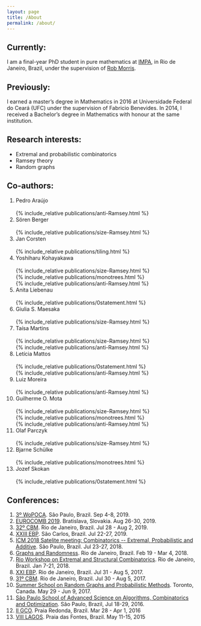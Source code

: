 ```yaml
---
layout: page
title: /About
permalink: /about/
---
```

## Currently:
I am a final-year PhD student in pure mathematics at [IMPA](https://impa.br/en_US/), in Rio de Janeiro, Brazil, under the supervision of [Rob Morris](http://w3.impa.br/~rob/).

## Previously:
I earned a master’s degree in Mathematics in 2016 at Universidade Federal do Ceará (UFC) under the supervision of Fabricio Benevides. In 2014, I received a Bachelor’s degree in Mathematics with honour at the same institution.

## Research interests:
 - Extremal and probabilistic combinatorics
 - Ramsey theory
 - Random graphs

## Co-authors:

<ol>
<li><div class="collapsible">
  Pedro Araújo
</div><div class="content">
<br/>{% include_relative publications/anti-Ramsey.html %}
<br/></div></li>

<li><div class="collapsible">
  Sören Berger
</div><div class="content">
<br/>{% include_relative publications/size-Ramsey.html %}
<br/></div></li>

<li><div class="collapsible">
  Jan Corsten
</div><div class="content">
<br/>{% include_relative publications/tiling.html %}
<br/></div></li>

<li><div class="collapsible">
  Yoshiharu Kohayakawa 
</div><div class="content">
<br/>{% include_relative publications/size-Ramsey.html %}
<br/>{% include_relative publications/monotrees.html %}
<br/>{% include_relative publications/anti-Ramsey.html %}
<br/></div></li>

<li><div class="collapsible">
  Anita Liebenau
</div><div class="content">
<br/>{% include_relative publications/0statement.html %}
<br/></div></li>

<li><div class="collapsible">
  Giulia S. Maesaka
</div><div class="content">
<br/>{% include_relative publications/size-Ramsey.html %}
<br/></div></li>

<li><div class="collapsible">
  Taísa Martins 
</div><div class="content">
<br/>{% include_relative publications/size-Ramsey.html %}
<br/>{% include_relative publications/anti-Ramsey.html %}
<br/></div></li>

<li><div class="collapsible">
  Letícia Mattos 
</div><div class="content">
<br/>{% include_relative publications/0statement.html %}
<br/>{% include_relative publications/anti-Ramsey.html %}
<br/></div></li>

<li><div class="collapsible">
  Luiz Moreira
</div><div class="content">
<br/>{% include_relative publications/anti-Ramsey.html %}
<br/></div></li>

<li><div class="collapsible">
  Guilherme O. Mota 
</div><div class="content">
<br/>{% include_relative publications/size-Ramsey.html %}
<br/>{% include_relative publications/monotrees.html %}
<br/>{% include_relative publications/anti-Ramsey.html %}
<br/></div></li>

<li><div class="collapsible">
  Olaf Parczyk
</div><div class="content">
<br/>{% include_relative publications/size-Ramsey.html %}
<br/></div></li>

<li><div class="collapsible">
  Bjarne Schülke
</div><div class="content">
<br/>{% include_relative publications/monotrees.html %}
<br/></div></li>

<li><div class="collapsible">
  Jozef Skokan
</div><div class="content">
<br/>{% include_relative publications/0statement.html %}
<br/></div></li>
</ol>

<script src="{{site.baseurl}}/assets/collapsible.js"></script>


## Conferences:
  1. [3º WoPOCA](http://professor.ufabc.edu.br/~carla.negri/wopoca2019/). São Paulo, Brazil. Sep 4-8, 2019.
  2. [EUROCOMB 2019](http://eurocomb2019.uniba.sk). Bratislava, Slovakia. Aug 26-30, 2019.
  3. [32º CBM](https://impa.br/eventos-do-impa/eventos-2019/32o-coloquio-brasileiro-de-matematica/). Rio de Janeiro, Brazil. Jul 28 - Aug 2, 2019.
  4. [XXIII EBP](http://ebp23.icmc.usp.br/). São Carlos, Brazil. Jul 22-27, 2019.
  5. [ICM 2018 Satelite meeting: Combinatorics -- Extremal, Probabilistic and Additive](https://epa-combinatorics2018.ime.usp.br/). São Paulo, Brazil. Jul 23-27, 2018.
  6. [Graphs and Randomness](https://impa.br/eventos-do-impa/eventos-2018/graphs-and-randomness/). Rio de Janeiro, Brazil. Feb 19 - Mar 4, 2018.
  7. [Rio Workshop on Extremal and Structural Combinatorics](https://impa.br/eventos-do-impa/eventos-2018/rio-workshop-on-extremal-and-structural-combinatorics/). Rio de Janeiro, Brazil. Jan 7-21, 2018.
  8. [XXI EBP](https://impa.br/eventos-do-impa/eventos-2017/xxi-escola-brasileira-de-probabilidade/). Rio de Janeiro, Brazil. Jul 31 - Aug 5, 2017.
  9. [31º CBM](https://impa.br/eventos-do-impa/eventos-2017/31o-coloquio-brasileiro-de-matematica/). Rio de Janeiro, Brazil. Jul 30 - Aug 5, 2017.
  10. [Summer School on Random Graphs and Probabilistic Methods](http://www.fields.utoronto.ca/activities/16-17/randomgraphs-summerschool). Toronto, Canada. May 29 - Jun 9, 2017.
  11. [São Paulo School of Advanced Science on Algorithms, Combinatorics and Optimization](https://www.ime.usp.br/~spschool2016/). São Paulo, Brazil, Jul 18-29, 2016.
  12. [II GCO](http://www.lia.ufc.br/GCO2016/index_br.php). Praia Redonda, Brazil. Mar 28 - Apr 1, 2016
  13. [VIII LAGOS](http://www.lia.ufc.br/lagos2015/). Praia das Fontes, Brazil. May 11-15, 2015

